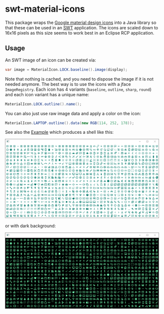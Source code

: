 # swt-material-icons

This package wraps the [Google material design icons](https://github.com/google/material-design-icons)
into a Java library so that these can be used in an [SWT](https://www.eclipse.org/swt/)
application. The icons are scaled down to 16x16 pixels as this size seems to
work best in an Eclipse RCP application.

## Usage

An SWT image of an icon can be created via:

```java
var image = MaterialIcon.LOCK.baseline().image(display);
```

Note that nothing is cached, and you need to dispose the image if it is not
needed anymore. The best way is to use the icons with a jface `ImageRegistry`.
Each icon has 4 variants (`baseline`, `outline`, `sharp`, `round`) and each
icon variant has a unique name:

```java
MaterialIcon.LOCK.outline().name();
```

You can also just use raw image data and apply a color on the icon:

```java
MaterialIcon.LAPTOP.outline().data(new RGB(114, 252, 178));
```

See also the [Example](./src/test/java/org/openlca/swt/material/icons/Example.java)
which produces a shell like this:

![](./example_white.png)

or with dark background:

![](./example_dark.png)
